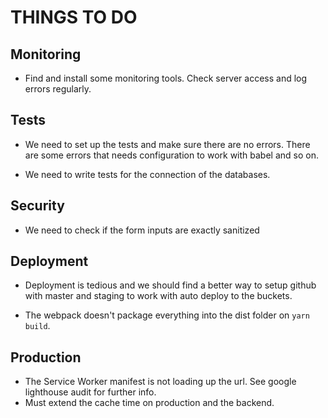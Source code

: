THINGS TO DO
============


Monitoring
----------
* Find and install some monitoring tools. Check server access and log errors regularly.


Tests
-----
* We need to set up the tests and make sure there are no errors. There are some errors that needs configuration to work
with babel and so on.  

* We need to write tests for the connection of the databases.


Security
--------
* We need to check if the form inputs are exactly sanitized


Deployment
----------
* Deployment is tedious and we should find a better way to setup github with master and staging to work with auto deploy
to the buckets.  

* The webpack doesn't package everything into the dist folder on `yarn build`.  


Production
----------
* The Service Worker manifest is not loading up the url. See google lighthouse audit for further info.
* Must extend the cache time on production and the backend.